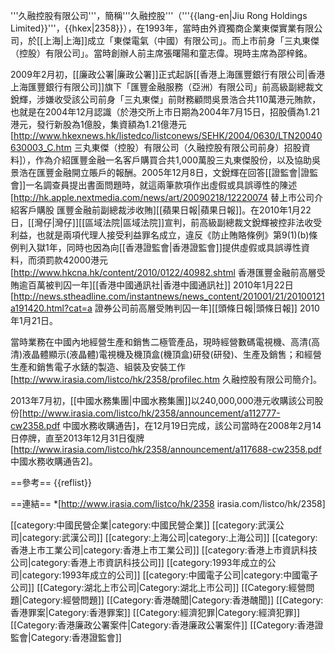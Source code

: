'''久融控股有限公司'''，簡稱'''久融控股'''（'''{{lang-en|Jiu Rong Holdings Limited}}'''，{{hkex|2358}}），在1993年，當時由外資獨商企業東傑實業有限公司，於[[上海|上海]]成立「東傑電氣（中國）有限公司」。而上市前身「三丸東傑（控股）有限公司」。當時創辦人前主席張曙陽和童志偉。現時主席為邵梓銘。

2009年2月初，[[廉政公署|廉政公署]]正式起訴[[香港上海匯豐銀行有限公司|香港上海匯豐銀行有限公司]]旗下「匯豐金融服務（亞洲）有限公司」前高級副總裁文銳輝，涉嫌收受該公司前身「三丸東傑」前財務顧問吳景浩合共110萬港元賄款，也就是在2004年12月認識（於港交所上市日期為2004年7月15日，招股價為1.21港元，發行新股為1億股，集資額為1.21億港元<ref>[http://www.hkexnews.hk/listedco/listconews/SEHK/2004/0630/LTN20040630003_C.htm 三丸東傑（控股）有限公司（久融控股有限公司前身）招股資料]</ref>），作為介紹匯豐金融一名客戶購買合共1,000萬股三丸東傑股份，以及協助吳景浩在匯豐金融開立賬戶的報酬。2005年12月8日，文銳輝在回答[[證監會|證監會]]一名調查員提出書面問題時，就這兩筆款項作出虛假或具誤導性的陳述<ref>[http://hk.apple.nextmedia.com/news/art/20090218/12220074 替上市公司介紹客戶購股 匯豐金融前副總裁涉收賄][[蘋果日報|蘋果日報]]</ref>。在2010年1月22日，[[灣仔|灣仔]][[區域法院|區域法院]]宣判，前高級副總裁文銳輝被控非法收受利益，也就是兩項代理人接受利益罪名成立，違反《防止賄賂條例》第9(1)(b)條例判入獄1年，同時也因為向[[香港證監會|香港證監會]]提供虛假或具誤導性資料，而須罰款42000港元<ref>[http://www.hkcna.hk/content/2010/0122/40982.shtml 香港匯豐金融前高層受賄逾百萬被判囚一年][[香港中國通訊社|香港中國通訊社]] 2010年1月22日</ref><ref>[http://news.stheadline.com/instantnews/news_content/201001/21/20100121a191420.html?cat=a  證券公司前高層受賄判囚一年][[頭條日報|頭條日報]] 2010年1月21日</ref>。

當時業務在中國內地經營生產和銷售二極管產品，現時經營數碼電視機、高清(高清)液晶體顯示(液晶體)電視機及機頂盒(機頂盒)研發(研發)、生產及銷售；和經營生產和銷售電子水錶的製造、組裝及安裝工作<ref>[http://www.irasia.com/listco/hk/2358/profilec.htm 久融控股有限公司簡介]</ref>。 

2013年7月初，[[中國水務集團|中國水務集團]]以240,000,000港元收購該公司股份<ref>[http://www.irasia.com/listco/hk/2358/announcement/a112777-cw2358.pdf 中國水務收購通告]</ref>，在12月19日完成，該公司當時在2008年2月14日停牌，直至2013年12月31日復牌<ref>[http://www.irasia.com/listco/hk/2358/announcement/a117688-cw2358.pdf 中國水務收購通告2]</ref>。

==參考==
{{reflist}}

==連結==
*[http://www.irasia.com/listco/hk/2358 irasia.com/listco/hk/2358]

[[category:中國民營企業|category:中國民營企業]]
[[category:武漢公司|category:武漢公司]]
[[category:上海公司|category:上海公司]]
[[category:香港上市工業公司|category:香港上市工業公司]]
[[category:香港上市資訊科技公司|category:香港上市資訊科技公司]]
[[category:1993年成立的公司|category:1993年成立的公司]]
[[category:中國電子公司|category:中國電子公司]]
[[Category:湖北上市公司|Category:湖北上市公司]]
[[Category:經營問題|Category:經營問題]]
[[Category:香港醜聞|Category:香港醜聞]]
[[Category:香港罪案|Category:香港罪案]]
[[Category:經濟犯罪|Category:經濟犯罪]]
[[Category:香港廉政公署案件|Category:香港廉政公署案件]]
[[Category:香港證監會|Category:香港證監會]]